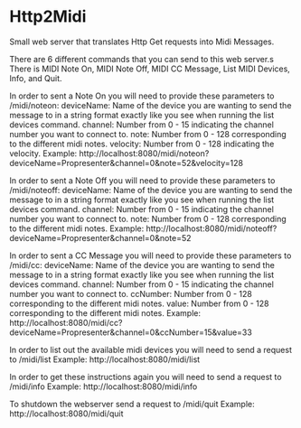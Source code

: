 # Http2Midi
Small web server that translates Http Get requests into Midi Messages.

There are 6 different commands that you can send to this web server.s
There is MIDI Note On, MIDI Note Off, MIDI CC Message, List MIDI Devices, Info, and Quit.

In order to sent a Note On you will need to provide these parameters to /midi/noteon:
deviceName: Name of the device you are wanting to send the message to in a string format exactly like you see when running the list devices command.
channel: Number from 0 - 15 indicating the channel number you want to connect to.
note: Number from 0 - 128 corresponding to the different midi notes.
velocity: Number from 0 - 128 indicating the velocity.
Example: http://localhost:8080/midi/noteon?deviceName=Propresenter&channel=0&note=52&velocity=128

In order to sent a Note Off you will need to provide these parameters to /midi/noteoff:
deviceName: Name of the device you are wanting to send the message to in a string format exactly like you see when running the list devices command.
channel: Number from 0 - 15 indicating the channel number you want to connect to.
note: Number from 0 - 128 corresponding to the different midi notes.
Example: http://localhost:8080/midi/noteoff?deviceName=Propresenter&channel=0&note=52

In order to sent a CC Message you will need to provide these parameters to /midi/cc:
deviceName: Name of the device you are wanting to send the message to in a string format exactly like you see when running the list devices command.
channel: Number from 0 - 15 indicating the channel number you want to connect to.
ccNumber: Number from 0 - 128 corresponding to the different midi notes.
value: Number from 0 - 128 corresponding to the different midi notes.
Example: http://localhost:8080/midi/cc?deviceName=Propresenter&channel=0&ccNumber=15&value=33

In order to list out the available midi devices you will need to send a request to /midi/list
Example: http://localhost:8080/midi/list
			
In order to get these instructions again you will need to send a request to /midi/info
Example: http://localhost:8080/midi/info
      
To shutdown the webserver send a request to /midi/quit
Example: http://localhost:8080/midi/quit
      
